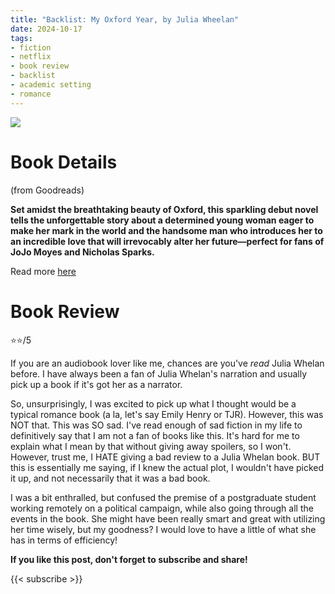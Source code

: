 ```yaml
---
title: "Backlist: My Oxford Year, by Julia Wheelan"
date: 2024-10-17
tags: 
- fiction
- netflix
- book review
- backlist
- academic setting
- romance
---
```




![](https://images-na.ssl-images-amazon.com/images/S/compressed.photo.goodreads.com/books/1507326527i/35068830.jpg)

# Book Details
(from Goodreads)

**Set amidst the breathtaking beauty of Oxford, this sparkling debut novel tells the unforgettable story about a determined young woman eager to make her mark in the world and the handsome man who introduces her to an incredible love that will irrevocably alter her future—perfect for fans of JoJo Moyes and Nicholas Sparks.**

Read more [here](https://jmwhelan.com/writer/my-oxford-year/)


# Book Review

⭐⭐/5


If you are an audiobook lover like me, chances are you've _read_ Julia Whelan before. I have always been a fan of Julia Whelan's narration and usually pick up a book if it's got her as a narrator. 

So, unsurprisingly, I was excited to pick up what I thought would be a typical romance book (a la, let's say Emily Henry or TJR). However, this was NOT that. This was SO sad. I've read enough of sad fiction in my life to definitively say that I am not a fan of books like this. It's hard for me to explain what I mean by that without giving away spoilers, so I won't. However, trust me, I HATE giving a bad review to a Julia Whelan book. BUT this is essentially me saying, if I knew the actual plot, I wouldn't have picked it up, and not necessarily that it was a bad book. 

I was a bit enthralled, but confused the premise of a postgraduate student working remotely on a political campaign, while also going through all the events in the book. She might have been really smart and great with utilizing her time wisely, but my goodness? I would love to have a little of what she has in terms of efficiency!


**If you like this post, don't forget to subscribe and share!**

{{< subscribe >}}
